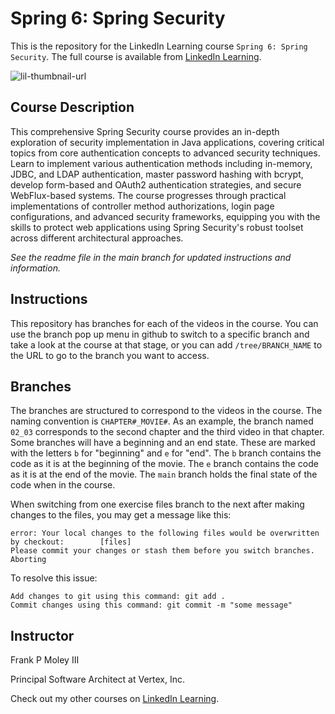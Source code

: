 # Spring 6: Spring Security
This is the repository for the LinkedIn Learning course `Spring 6: Spring Security`. The full course is available from [LinkedIn Learning][lil-course-url].

![lil-thumbnail-url]

## Course Description

This comprehensive Spring Security course provides an in-depth exploration of security implementation in Java applications, covering critical topics from core authentication concepts to advanced security techniques. Learn to implement various authentication methods including in-memory, JDBC, and LDAP authentication, master password hashing with bcrypt, develop form-based and OAuth2 authentication strategies, and secure WebFlux-based systems. The course progresses through practical implementations of controller method authorizations, login page configurations, and advanced security frameworks, equipping you with the skills to protect web applications using Spring Security's robust toolset across different architectural approaches.

_See the readme file in the main branch for updated instructions and information._
## Instructions
This repository has branches for each of the videos in the course. You can use the branch pop up menu in github to switch to a specific branch and take a look at the course at that stage, or you can add `/tree/BRANCH_NAME` to the URL to go to the branch you want to access.

## Branches
The branches are structured to correspond to the videos in the course. The naming convention is `CHAPTER#_MOVIE#`. As an example, the branch named `02_03` corresponds to the second chapter and the third video in that chapter. 
Some branches will have a beginning and an end state. These are marked with the letters `b` for "beginning" and `e` for "end". The `b` branch contains the code as it is at the beginning of the movie. The `e` branch contains the code as it is at the end of the movie. The `main` branch holds the final state of the code when in the course.

When switching from one exercise files branch to the next after making changes to the files, you may get a message like this:

    error: Your local changes to the following files would be overwritten by checkout:        [files]
    Please commit your changes or stash them before you switch branches.
    Aborting

To resolve this issue:
	
    Add changes to git using this command: git add .
	Commit changes using this command: git commit -m "some message"

## Instructor

Frank P Moley III

Principal Software Architect at Vertex, Inc.

                            

Check out my other courses on [LinkedIn Learning](https://www.linkedin.com/learning/instructors/frank-p-moley-iii?u=104).


[0]: # (Replace these placeholder URLs with actual course URLs)

[lil-course-url]: https://www.linkedin.com/learning/spring-6-spring-security
[lil-thumbnail-url]: https://media.licdn.com/dms/image/v2/D4E0DAQGM42dYNIUQUw/learning-public-crop_675_1200/B4EZaNvIdDHoAY-/0/1746134665323?e=2147483647&v=beta&t=_d-79CVF9PcZt994YTHF1qhQl94G3OXpRDEJLCb1qG4

